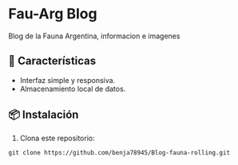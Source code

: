 # Fau-Arg Blog

Blog de la Fauna Argentina, informacion e imagenes

## 🚀 Características
- Interfaz simple y responsiva.
- Almacenamiento local de datos.

## 📦 Instalación
1. Clona este repositorio:

`git clone https://github.com/benja78945/Blog-fauna-rolling.git`
